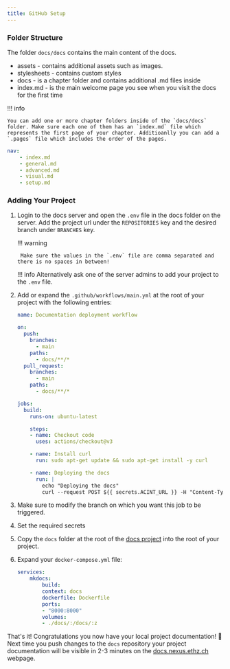 ```yaml
---
title: GitHub Setup
---
```


### Folder Structure
The folder `docs/docs` contains the main content of the docs.

- assets - contains additional assets such as images.
- stylesheets - contains custom styles
- docs - is a chapter folder and contains additional .md files inside
- index.md - is the main welcome page you see when you visit the docs for the first time

!!! info

    You can add one or more chapter folders inside of the `docs/docs` folder. Make sure each one of them has an `index.md` file which represents the first page of your chapter. Additioanlly you can add a `.pages` file which includes the order of the pages.

```yaml title=".pages" linenums="1"
nav:
    - index.md
    - general.md
    - advanced.md
    - visual.md
    - setup.md
```



### Adding Your Project

1. Login to the docs server and open the `.env` file in the docs folder on the server. Add the project url under the `REPOSITORIES` key and the desired branch under `BRANCHES` key.

    !!! warning

        Make sure the values in the `.env` file are comma separated and there is no spaces in between!

    !!! info
        Alternatively ask one of the server admins to add your project to the `.env` file.

2. Add or expand the `.github/workflows/main.yml` at the root of your project with the following entries:

    ```yaml title="main.yml" linenums="1"
    name: Documentation deployment workflow

    on:
      push:
        branches:
          - main
        paths:
          - docs/**/*
      pull_request:
        branches:
          - main
        paths:
          - docs/**/*

    jobs:
      build:
        runs-on: ubuntu-latest

        steps:
        - name: Checkout code
          uses: actions/checkout@v3

        - name: Install curl
          run: sudo apt-get update && sudo apt-get install -y curl

        - name: Deploying the docs
          run: |
            echo "Deploying the docs"
            curl --request POST ${{ secrets.ACINT_URL }} -H "Content-Type: application/json" -d "{\"action\": \"${{ secrets.ACINT_ACTION }}\", \"token\": \"${{ secrets.ACINT_TOKEN }}\"}"
    ```

3. Make sure to modify the branch on which you want this job to be triggered.
4. Set the required secrets
5. Copy the `docs` folder at the root of the [docs project](https://github.com/ETH-NEXUS/nexus-docs) into the root of your project.

6. Expand your `docker-compose.yml` file:

    ```yaml title="docker-compose.yml" linenums="1"
    services:
        mkdocs:
            build:
            context: docs
            dockerfile: Dockerfile
            ports:
            - "8000:8000"
            volumes:
            - ./docs/:/docs/:z
    ```

That's it! Congratulations you now have your local project documentation! 🥳 Next time you push changes to the `docs` repository your project documentation will be visible in 2-3 minutes on the [docs.nexus.ethz.ch](docs.nexus.ethz.ch) webpage.

